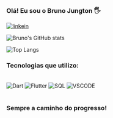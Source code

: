 ### Olá! Eu sou o Bruno Jungton 🖐️

[![linkein](https://img.shields.io/badge/LinkedIn-0077B5?style=for-the-badge&logo=linkedin&logoColor=white)](https://www.linkedin.com/in/brunojungton)

![Bruno's GitHub stats](https://github-readme-stats.vercel.app/api?username=bruno-jungton&show_icons=true&theme=dark)

![Top Langs](https://github-readme-stats.vercel.app/api/top-langs/?username=bruno-jungton&hide_progress=true)


### Tecnologias que utilizo:
<div style="display: inline_block"><br/>
  <img align="center" alt="Dart" src="https://img.shields.io/badge/Dart-0175C2?style=for-the-badge&logo=dart&logoColor=white" />
  <img align="center" alt="Flutter" src="https://img.shields.io/badge/Flutter-02569B?style=for-the-badge&logo=flutter&logoColor=white" />
  <img align="center" alt="SQL" src="https://img.shields.io/badge/Microsoft_SQL_Server-CC2927?style=for-the-badge&logo=microsoft-sql-server&logoColor=white" />
  <img align="center" alt="VSCODE" src="https://img.shields.io/badge/Visual_Studio_Code-0078D4?style=for-the-badge&logo=visual%20studio%20code&logoColor=white" />
  <img align="center" alt="" src="" />
  <img align="center" alt="" src="" />
  <img align="center" alt="" src="" />
  <img align="center" alt="" src="" />
</div><br/>

### Sempre a caminho do progresso!

